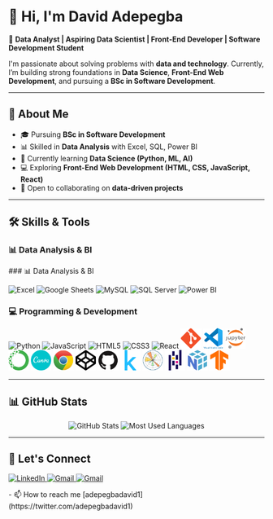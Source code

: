 # 👋 Hi, I'm David Adepegba  

🎯 **Data Analyst | Aspiring Data Scientist | Front-End Developer | Software Development Student**  

I'm passionate about solving problems with **data and technology**. Currently, I’m building strong foundations in **Data Science**, **Front-End Web Development**, and pursuing a **BSc in Software Development**.  

---

## 🚀 About Me  
- 🎓 Pursuing **BSc in Software Development**  
- 📊 Skilled in **Data Analysis** with Excel, SQL, Power BI  
- 🌱 Currently learning **Data Science (Python, ML, AI)**  
- 💻 Exploring **Front-End Web Development (HTML, CSS, JavaScript, React)**  
- 🤝 Open to collaborating on **data-driven projects**  

---

## 🛠️ Skills & Tools  

### 📊 Data Analysis & BI  
<p align="left">
 ### 📊 Data Analysis & BI  
<p align="left">
  <img src="https://img.icons8.com/?size=100&id=117561&format=png&color=000000" alt="Excel" title="Excel" width="50" height="50"/>
  <img src="https://cdn.jsdelivr.net/gh/simple-icons/simple-icons/icons/googlesheets.svg" alt="Google Sheets" title="Google Sheets" width="50" height="50"/>
  <img src="https://cdn.jsdelivr.net/gh/devicons/devicon/icons/mysql/mysql-original-wordmark.svg" alt="MySQL" title="MySQL" width="50" height="50"/>
  <img src="https://www.svgrepo.com/show/303229/microsoft-sql-server-logo.svg" alt="SQL Server" title="SQL Server" width="50" height="50"/>
  <img src="https://cdn.jsdelivr.net/gh/simple-icons/simple-icons/icons/powerbi.svg" alt="Power BI" title="Power BI" width="50" height="50"/>
</p>

</p>

### 💻 Programming & Development  
<p align="left">
  <img src="https://cdn.jsdelivr.net/gh/devicons/devicon/icons/python/python-original.svg" alt="Python" width="40" height="40" title="Python"/>
  <img src="https://cdn.jsdelivr.net/gh/devicons/devicon/icons/javascript/javascript-original.svg" alt="JavaScript" width="40" height="40" title="JavaScript"/>
  <img src="https://cdn.jsdelivr.net/gh/devicons/devicon/icons/html5/html5-original.svg" alt="HTML5" width="40" height="40" title="HTML5"/>
  <img src="https://cdn.jsdelivr.net/gh/devicons/devicon/icons/css3/css3-original.svg" alt="CSS3" width="40" height="40" title="CSS3"/>
  <img src="https://cdn.jsdelivr.net/gh/devicons/devicon/icons/react/react-original.svg" alt="React" width="40" height="40" title="React"/>
  <img src="https://github.com/devicons/devicon/blob/v2.17.0/icons/git/git-original.svg" alt="Git" width="40" height="40" title="Git"/>
  <img src="https://github.com/devicons/devicon/blob/v2.17.0/icons/vscode/vscode-original-wordmark.svg" alt="VsCode" width="40" height="40" title="VsCode"/>
  <img src="https://github.com/devicons/devicon/blob/master/icons/jupyter/jupyter-original-wordmark.svg" alt="Jupyter" width="40" height="40" title="Jupyter"/>
  <img src="https://github.com/devicons/devicon/blob/v2.17.0/icons/anaconda/anaconda-original.svg" alt="Anaconda" width="40" height="40" title="Anaconda"/>
  <img src="https://github.com/devicons/devicon/blob/v2.17.0/icons/canva/canva-original.svg" alt="Canva" width="40" height="40" title="Canva"/>
  <img src="https://github.com/devicons/devicon/blob/v2.17.0/icons/chrome/chrome-original.svg" alt="Chrome" width="40" height="40" title="Chrome"/>
  <img src="https://github.com/devicons/devicon/blob/v2.17.0/icons/codepen/codepen-original.svg" alt="Codepen" width="40" height="40" title="Codepen"/>
  <img src="https://github.com/devicons/devicon/blob/v2.17.0/icons/github/github-original.svg" alt="Github" width="40" height="40" title="Github"/>
  <img src="https://github.com/devicons/devicon/blob/v2.17.0/icons/kaggle/kaggle-original.svg" alt="Kaggle" width="40" height="40" title="Kaggle"/>
  <img src="https://github.com/devicons/devicon/blob/v2.17.0/icons/matplotlib/matplotlib-original.svg" alt="Matplotlib" width="40" height="40" title="Matplotlib"/>
  <img src="https://github.com/devicons/devicon/blob/v2.17.0/icons/pandas/pandas-original.svg" alt="Pandas" width="40" height="40" title="Pandas"/>
  <img src="https://github.com/devicons/devicon/blob/v2.17.0/icons/numpy/numpy-original.svg" alt="Numpy" width="40" height="40" title="Numpy"/>
  <img src="https://github.com/devicons/devicon/blob/v2.17.0/icons/tensorflow/tensorflow-original.svg" alt="Tensorflow" width="40" height="40" title="Tensorflow"/>
  
</p>

---

## 📊 GitHub Stats  

<p align="center">
  <img src="https://github-readme-stats.vercel.app/api?username=adepegba1&show_icons=true&theme=tokyonight" alt="GitHub Stats" height="180"/>
  <img src="https://github-readme-stats.vercel.app/api/top-langs/?username=adepegba1&layout=compact&theme=tokyonight" alt="Most Used Languages" height="180"/>
</p>

---

## 🔗 Let's Connect  
<p align="left">
  <a href="https://www.linkedin.com/in/david-adepegba" target="_blank">
    <img src="https://cdn.jsdelivr.net/gh/devicons/devicon/icons/linkedin/linkedin-original.svg" alt="LinkedIn" width="40" height="40"/>
  </a>
  <a href="mailto:adepegbadavid2@gmail.com">
    <img src="https://www.svgrepo.com/show/223047/gmail.svg" alt="Gmail" width="40" height="40"/>
  </a>
   <a href="https://twitter.com/adepegbadavid1">
    <img src="https://www.svgrepo.com/show/223047/gmail.svg" alt="Gmail" width="40" height="40"/>
  </a>
 
</p>
- 📫 How to reach me [adepegbadavid1](https://twitter.com/adepegbadavid1)

<!---
adepegba1/adepegba1 is a ✨ special ✨ repository because its `README.md` (this file) appears on your GitHub profile.
You can click the Preview link to take a look at your changes.
--->
